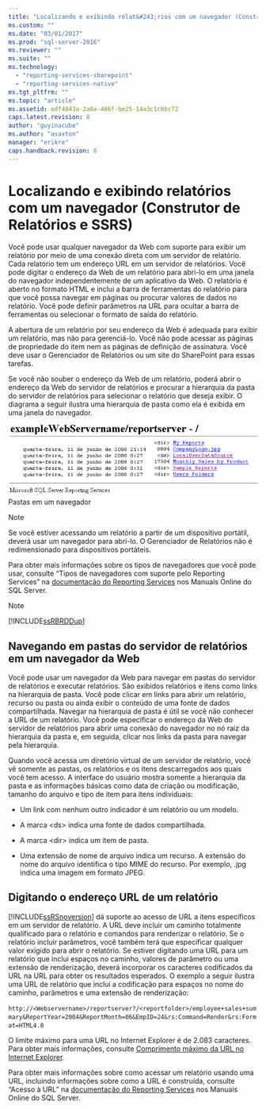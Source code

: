 ```yaml
---
title: "Localizando e exibindo relat&#243;rios com um navegador (Construtor de Relat&#243;rios e SSRS) | Microsoft Docs"
ms.custom: ""
ms.date: "03/01/2017"
ms.prod: "sql-server-2016"
ms.reviewer: ""
ms.suite: ""
ms.technology: 
  - "reporting-services-sharepoint"
  - "reporting-services-native"
ms.tgt_pltfrm: ""
ms.topic: "article"
ms.assetid: edf4843a-2a0a-486f-be25-14a3c1c6bc72
caps.latest.revision: 8
author: "guyinacube"
ms.author: "asaxton"
manager: "erikre"
caps.handback.revision: 8
---
```

# Localizando e exibindo relat&#243;rios com um navegador (Construtor de Relat&#243;rios e SSRS)
  Você pode usar qualquer navegador da Web com suporte para exibir um relatório por meio de uma conexão direta com um servidor de relatório. Cada relatório tem um endereço URL em um servidor de relatórios. Você pode digitar o endereço da Web de um relatório para abri-lo em uma janela do navegador independentemente de um aplicativo da Web. O relatório é aberto no formato HTML e inclui a barra de ferramentas do relatório para que você possa navegar em páginas ou procurar valores de dados no relatório. Você pode definir parâmetros na URL para ocultar a barra de ferramentas ou selecionar o formato de saída do relatório.  
  
 A abertura de um relatório por seu endereço da Web é adequada para exibir um relatório, mas não para gerenciá-lo. Você não pode acessar as páginas de propriedade do item nem as páginas de definição de assinatura. Você deve usar o Gerenciador de Relatórios ou um site do SharePoint para essas tarefas.  
  
 Se você não souber o endereço da Web de um relatório, poderá abrir o endereço da Web do servidor de relatórios e procurar a hierarquia da pasta do servidor de relatórios para selecionar o relatório que deseja exibir. O diagrama a seguir ilustra uma hierarquia de pasta como ela é exibida em uma janela do navegador.  
  
 ![Pastas em um navegador](../../reporting-services/report-builder/media/rs-browserfolder.GIF "Pastas em um navegador")  
Pastas em um navegador  
  
> [!NOTE]  
>  Se você estiver acessando um relatório a partir de um dispositivo portátil, deverá usar um navegador para abri-lo. O Gerenciador de Relatórios não é redimensionado para dispositivos portáteis.  
  
 Para obter mais informações sobre os tipos de navegadores que você pode usar, consulte “Tipos de navegadores com suporte pelo Reporting Services” na [documentação do Reporting Services](http://go.microsoft.com/fwlink/?linkid=121312) nos Manuais Online do SQL Server.  
  
> [!NOTE]  
>  [!INCLUDE[ssRBRDDup](../../includes/ssrbrddup-md.md)]  
  
## Navegando em pastas do servidor de relatórios em um navegador da Web  
 Você pode usar um navegador da Web para navegar em pastas do servidor de relatórios e executar relatórios. São exibidos relatórios e itens como links na hierarquia de pasta. Você pode clicar em links para abrir um relatório, recurso ou pasta ou ainda exibir o conteúdo de uma fonte de dados compartilhada. Navegar na hierarquia de pasta é útil se você não conhecer a URL de um relatório. Você pode especificar o endereço da Web do servidor de relatórios para abrir uma conexão do navegador no nó raiz da hierarquia da pasta e, em seguida, clicar nos links da pasta para navegar pela hierarquia.  
  
 Quando você acessa um diretório virtual de um servidor de relatório, você vê somente as pastas, os relatórios e os itens descarregados aos quais você tem acesso. A interface do usuário mostra somente a hierarquia da pasta e as informações básicas como data de criação ou modificação, tamanho do arquivo e tipo de item para itens individuais:  
  
-   Um link com nenhum outro indicador é um relatório ou um modelo.  
  
-   A marca \<ds> indica uma fonte de dados compartilhada.  
  
-   A marca \<dir> indica um item de pasta.  
  
-   Uma extensão de nome de arquivo indica um recurso. A extensão do nome do arquivo identifica o tipo MIME do recurso. Por exemplo, .jpg indica uma imagem em formato JPEG.  
  
## Digitando o endereço URL de um relatório  
 [!INCLUDE[ssRSnoversion](../../includes/ssrsnoversion-md.md)] dá suporte ao acesso de URL a itens específicos em um servidor de relatório. A URL deve incluir um caminho totalmente qualificado para o relatório e comandos para renderizar o relatório. Se o relatório incluir parâmetros, você também terá que especificar qualquer valor exigido para abrir o relatório. Se estiver digitando uma URL para um relatório que inclui espaços no caminho, valores de parâmetro ou uma extensão de renderização, deverá incorporar os caracteres codificados da URL na URL para obter os resultados esperados. O exemplo a seguir ilustra uma URL de relatório que inclui a codificação para espaços no nome do caminho, parâmetros e uma extensão de renderização:  
  
 `http://<Webservername>/reportserver?/<reportfolder>/employee+sales+summary&ReportYear=2004&ReportMonth=06&EmpID=24&rs:Command=Render&rs:Format=HTML4.0`  
  
 O limite máximo para uma URL no Internet Explorer é de 2.083 caracteres. Para obter mais informações, consulte [Comprimento máximo da URL no Internet Explorer](http://support.microsoft.com/kb/208427).  
  
 Para obter mais informações sobre como acessar um relatório usando uma URL, incluindo informações sobre como a URL é construída, consulte “Acesso à URL” na [documentação do Reporting Services](http://go.microsoft.com/fwlink/?linkid=121312) nos Manuais Online do SQL Server.  
  
  
